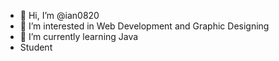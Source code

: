 - 👋 Hi, I’m @ian0820
- 👀 I’m interested in Web Development and Graphic Designing 
- 🌱 I’m currently learning Java
- Student

<!---
ian0820/ian0820 is a ✨ special ✨ repository because its `README.md` (this file) appears on your GitHub profile.
You can click the Preview link to take a look at your changes.
--->

